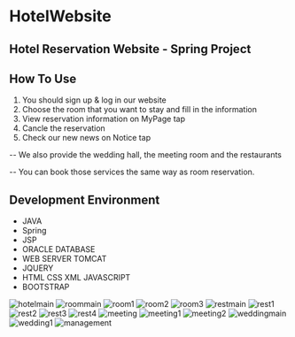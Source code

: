 # HotelWebsite
## Hotel Reservation Website - Spring Project

## How To Use
1. You should sign up & log in our website
2. Choose the room that you want to stay and fill in the information
3. View reservation information on MyPage tap
4. Cancle the reservation
5. Check our new news on Notice tap

-- We also provide the wedding hall, the meeting room and the restaurants

-- You can book those services the same way as room reservation.


## Development Environment
* JAVA
* Spring
* JSP
* ORACLE DATABASE
* WEB SERVER TOMCAT
* JQUERY
* HTML CSS XML JAVASCRIPT
* BOOTSTRAP

![hotelmain](https://user-images.githubusercontent.com/71003577/111861956-62768900-8995-11eb-86ab-ca5b1222c3eb.png)
![roommain](https://user-images.githubusercontent.com/71003577/111861959-673b3d00-8995-11eb-80ea-721c149868f8.png)
![room1](https://user-images.githubusercontent.com/71003577/111862072-27288a00-8996-11eb-9f50-43f758f39574.PNG)
![room2](https://user-images.githubusercontent.com/71003577/111862493-07469580-8999-11eb-8771-19098958d703.PNG)
![room3](https://user-images.githubusercontent.com/71003577/111862443-b9ca2880-8998-11eb-9b4b-c7ef5df2ac8c.PNG)
![restmain](https://user-images.githubusercontent.com/71003577/111861962-699d9700-8995-11eb-824d-67935768393e.PNG)
![rest1](https://user-images.githubusercontent.com/71003577/111861963-6bfff100-8995-11eb-9c37-a6c2b45f323e.PNG)
![rest2](https://user-images.githubusercontent.com/71003577/111862170-ed0bb800-8996-11eb-881e-8f04f6313d6d.PNG)
![rest3](https://user-images.githubusercontent.com/71003577/111862175-f137d580-8996-11eb-8462-8baeed85a53c.PNG)
![rest4](https://user-images.githubusercontent.com/71003577/111862177-f3019900-8996-11eb-98f6-0497f7315914.PNG)
![meeting](https://user-images.githubusercontent.com/71003577/111861964-6e624b00-8995-11eb-9e98-e18a245132e9.png)
![meeting1](https://user-images.githubusercontent.com/71003577/111862011-bed9a880-8995-11eb-84a6-99372baa97fa.PNG)
![meeting2](https://user-images.githubusercontent.com/71003577/111861971-77531c80-8995-11eb-88dd-177e95c7243a.PNG)
![weddingmain](https://user-images.githubusercontent.com/71003577/111862077-2d1e6b00-8996-11eb-9d61-1009ecb21811.PNG)
![wedding1](https://user-images.githubusercontent.com/71003577/111861973-7ae6a380-8995-11eb-8598-c0920938be35.PNG)
![management](https://user-images.githubusercontent.com/71003577/111861976-7f12c100-8995-11eb-900a-89cd30ccc13c.png)



